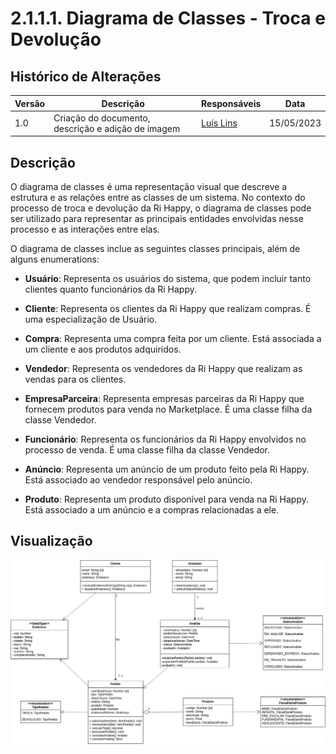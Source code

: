 # 2.1.1.1. Diagrama de Classes - Troca e Devolução

## Histórico de Alterações

| Versão | Descrição                                          | Responsáveis                                 | Data       |
| ------ | -------------------------------------------------- | -------------------------------------------- | ---------- |
| 1.0    | Criação do documento, descrição e adição de imagem | [Luís Lins](https://github.com/luisgaboardi) | 15/05/2023 |

## Descrição

O diagrama de classes é uma representação visual que descreve a estrutura e as relações entre as classes de um sistema. No contexto do processo de troca e devolução da Ri Happy, o diagrama de classes pode ser utilizado para representar as principais entidades envolvidas nesse processo e as interações entre elas.

O diagrama de classes inclue as seguintes classes principais, além de alguns enumerations:

- **Usuário**: Representa os usuários do sistema, que podem incluir tanto clientes quanto funcionários da Ri Happy.

- **Cliente**: Representa os clientes da Ri Happy que realizam compras. É uma especialização de Usuário.

- **Compra**: Representa uma compra feita por um cliente. Está associada a um cliente e aos produtos adquiridos.

- **Vendedor**: Representa os vendedores da Ri Happy que realizam as vendas para os clientes.

- **EmpresaParceira**: Representa empresas parceiras da Ri Happy que fornecem produtos para venda no Marketplace. É uma classe filha da classe Vendedor.

- **Funcionário**: Representa os funcionários da Ri Happy envolvidos no processo de venda. É uma classe filha da classe Vendedor.

- **Anúncio**: Representa um anúncio de um produto feito pela Ri Happy. Está associado ao vendedor responsável pelo anúncio.

- **Produto**: Representa um produto disponível para venda na Ri Happy. Está associado a um anúncio e a compras relacionadas a ele.

## Visualização

![Diagrama de Classes - Troca e Devolução](../Imagens/DiagramaClasseTrocaDevolucao.jpg)
